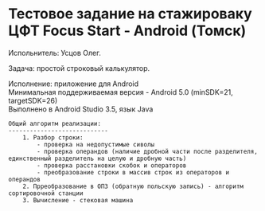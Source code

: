 # Тестовое задание на стажироваку ЦФТ Focus Start - Android (Томск)

Испольнитель: Усцов Олег.

Задача: простой строковый калькулятор.

Исполнение: приложение для Android <br>
Минимальная поддерживаемая версия - Android 5.0 (minSDK=21, targetSDK=26) <br>
Выполнено в Android Studio 3.5, язык Java

    Общий алгоритм реализации:
    ----------------------------
        1. Разбор строки:
            - проверка на недопустимые сиволы
            - проверка операндов (наличие дробной части после разделителя, единственный разделитель на целую и дробную часть)
            - проверка расстановки скобок и операторов
            - преобразование строки в массив строк из операторов и операндов
        2. Прреобразование в ОПЗ (обратную польскую запись) - алгоритм сортировочной станции
        3. Вычисление - стековая машина 




